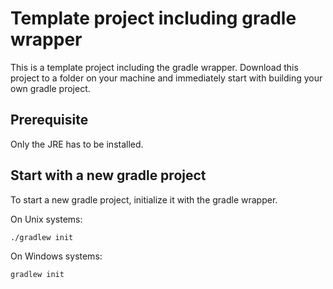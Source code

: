 # Template project including gradle wrapper

This is a template project including the gradle wrapper.
Download this project to a folder on your machine and immediately start with building your own gradle project.

## Prerequisite
Only the JRE has to be installed.

## Start with a new gradle project
To start a new gradle project, initialize it with the gradle wrapper.

On Unix systems:

    ./gradlew init
    
On Windows systems:

    gradlew init
